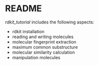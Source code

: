 # README
*rdkit_tutorial* includes the following aspects: 
- rdkit installation
- reading and writing molecules
- molecular fingerprint extraction
- maximum common substructure 
- molecular similarity calculation
- manipulation molecules
